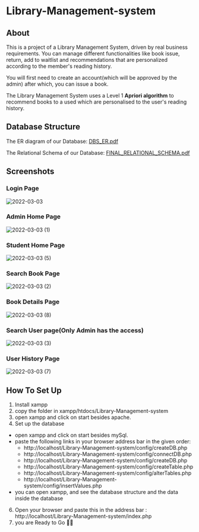 # Library-Management-system

## About
This is a project of a Library Management System, driven by real business requirements. You can manage different functionalities like book issue, return, add to waitlist and recommendations that are personalized according to the member's reading history.

You will first need to create an account(which will be approved by the admin) after which, you can issue a book. 

The Library Management System uses a Level 1 **Apriori algorithm** to recommend books to a used which are personalised to the user's reading history.

## Database Structure
The ER diagram of our Database:
[DBS_ER.pdf](https://github.com/manavroX/Library-Management-system/files/8179584/DBS_ER.pdf)

The Relational Schema of our Database:
[FINAL_RELATIONAL_SCHEMA.pdf](https://github.com/manavroX/Library-Management-system/files/8179590/FINAL_RELATIONAL_SCHEMA.pdf)

## Screenshots

### Login Page
![2022-03-03](https://user-images.githubusercontent.com/38128162/156616069-5c7c3ca7-7918-4d1d-bfcd-62f1bfb8f03f.png)

### Admin Home Page
![2022-03-03 (1)](https://user-images.githubusercontent.com/38128162/156616096-be29ab0b-f80b-42ee-913f-394e5e8bd302.png)

### Student Home Page
![2022-03-03 (5)](https://user-images.githubusercontent.com/38128162/156616044-3f0027a7-91f4-4ebd-9e54-f1fc83de33a5.png)

### Search Book Page
![2022-03-03 (2)](https://user-images.githubusercontent.com/38128162/156616108-d9971dc3-1d9d-45ff-ae6a-ac1d74ee3e73.png)

### Book Details Page
![2022-03-03 (8)](https://user-images.githubusercontent.com/38128162/156617517-7231d099-8a14-4b23-96a8-2a442435f42b.png)

### Search User page(Only Admin has the access)
![2022-03-03 (3)](https://user-images.githubusercontent.com/38128162/156615992-92c68b7a-9c43-4814-81af-ea55f9e296da.png)

### User History Page
![2022-03-03 (7)](https://user-images.githubusercontent.com/38128162/156617473-03037a7b-76a8-406d-ba93-482ff8d8eac3.png)

## How To Set Up
1) Install xampp
2) copy the folder in xampp/htdocs/Library-Management-system
3) open xampp and click on start besides apache.
4) Set up the database
  - open xampp and click on start besides mySql.
  - paste the following links in your browser address bar in the given order:
    - http://localhost/Library-Management-system/config/createDB.php
    - http://localhost/Library-Management-system/config/connectDB.php
    - http://localhost/Library-Management-system/config/createDB.php
    - http://localhost/Library-Management-system/config/createTable.php
    - http://localhost/Library-Management-system/config/alterTables.php
    - http://localhost/Library-Management-system/config/insertValues.php
  - you can open xampp, and see the database structure and the data inside the database
6) Open your browser and paste this in the address bar : http://localhost/Library-Management-system/index.php
7) you are Ready to Go 🥳🎉
